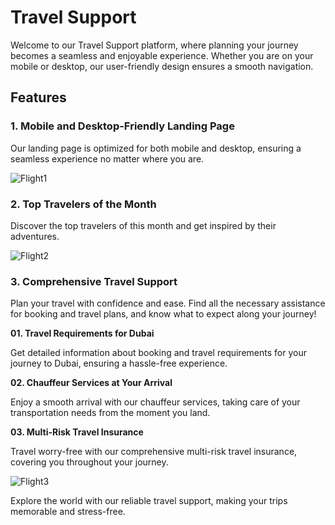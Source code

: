 # Travel Support

Welcome to our Travel Support platform, where planning your journey becomes a seamless and enjoyable experience. Whether you are on your mobile or desktop, our user-friendly design ensures a smooth navigation.

## Features

### 1. Mobile and Desktop-Friendly Landing Page

Our landing page is optimized for both mobile and desktop, ensuring a seamless experience no matter where you are.

![Flight1](https://github.com/user-attachments/assets/85c464c6-ce4e-4d75-bdf1-34151b41dd6d)

### 2. Top Travelers of the Month

Discover the top travelers of this month and get inspired by their adventures.

![Flight2](https://github.com/user-attachments/assets/b3a92db8-f9d3-494a-85cf-0aa256da82f9)

### 3. Comprehensive Travel Support

Plan your travel with confidence and ease. Find all the necessary assistance for booking and travel plans, and know what to expect along your journey!

**01. Travel Requirements for Dubai**

Get detailed information about booking and travel requirements for your journey to Dubai, ensuring a hassle-free experience.

**02. Chauffeur Services at Your Arrival**

Enjoy a smooth arrival with our chauffeur services, taking care of your transportation needs from the moment you land.

**03. Multi-Risk Travel Insurance**

Travel worry-free with our comprehensive multi-risk travel insurance, covering you throughout your journey.

![Flight3](https://github.com/user-attachments/assets/aa3c1218-9385-4762-8bc1-d18056917f99)

Explore the world with our reliable travel support, making your trips memorable and stress-free.
